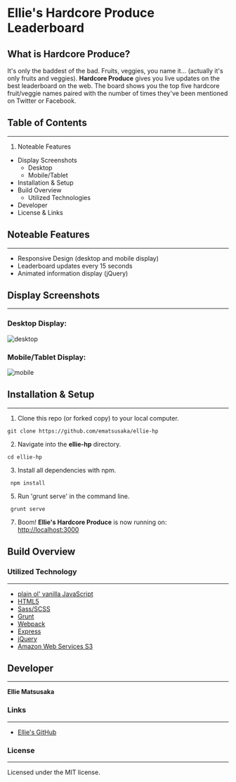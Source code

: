 # Ellie's Hardcore Produce Leaderboard

## What is Hardcore Produce? 

It's only the baddest of the bad. Fruits, veggies, you name it... (actually it's only fruits and veggies). **Hardcore Produce** gives you live updates on the best leaderboard on the web. The board shows you the top five hardcore fruit/veggie names paired with the number of times they've been mentioned on Twitter or Facebook. 

## Table of Contents 
***
1.  Noteable Features
- Display Screenshots 
  - Desktop 
  - Mobile/Tablet 
- Installation & Setup
- Build Overview 
  - Utilized Technologies
- Developer
- License & Links

## Noteable Features
***
- Responsive Design (desktop and mobile display)
- Leaderboard updates every 15 seconds
- Animated information display (jQuery)

## Display Screenshots
***

### Desktop Display:

![desktop](https://s3-us-west-2.amazonaws.com/emat/d.png "Desktop Display")

### Mobile/Tablet Display:

![mobile](https://s3-us-west-2.amazonaws.com/emat/mt.png "Mobile/Tablet")


## Installation & Setup
***
1. Clone this repo (or forked copy) to your local computer. 

  ` git clone https://github.com/ematsusaka/ellie-hp `
  
2. Navigate into the **ellie-hp** directory.

  ` cd ellie-hp `
    
3. Install all dependencies with npm. 

  ` npm install`

5. Run 'grunt serve' in the command line.

  ` grunt serve`


7. Boom! **Ellie's Hardcore Produce** is now running on: <http://localhost:3000>

## Build Overview

### Utilized Technology 
***
- [plain ol' vanilla JavaScript](https://developer.mozilla.org/en-US/docs/Web/JavaScript)
- [HTML5](https://developer.mozilla.org/en-US/docs/Web/Guide/HTML/HTML5)
- [Sass/SCSS](http://sass-lang.com/)
- [Grunt](http://gruntjs.com/)
- [Webpack](https://webpack.github.io/)
- [Express](http://expressjs.com/en/index.html)
- [jQuery](https://jquery.com/)
- [Amazon Web Services S3](https://aws.amazon.com/)

## Developer 
***

**Ellie Matsusaka** 

### Links
*** 

- [Ellie's GitHub](https://www.github.com/ematsusaka)

### License
***
Licensed under the MIT license.
